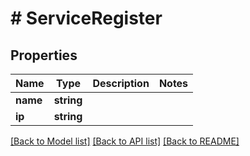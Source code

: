 # # ServiceRegister

## Properties

Name | Type | Description | Notes
------------ | ------------- | ------------- | -------------
**name** | **string** |  |
**ip** | **string** |  |

[[Back to Model list]](../../README.md#models) [[Back to API list]](../../README.md#endpoints) [[Back to README]](../../README.md)
